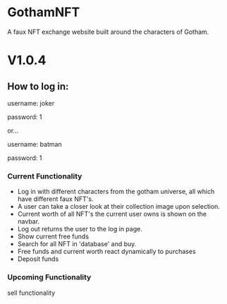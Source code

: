 # GothamNFT

A faux NFT exchange website built around the characters of Gotham.

# V1.0.4

## How to log in:

username: joker

password: 1

or...

username: batman

password: 1

### Current Functionality

- Log in with different characters from the gotham universe, all which have different faux NFT's.
- A user can take a closer look at their collection image upon selection.
- Current worth of all NFT's the current user owns is shown on the navbar.
- Log out returns the user to the log in page.
- Show current free funds
- Search for all NFT in 'database' and buy.
- Free funds and current worth react dynamically to purchases
- Deposit funds

### Upcoming Functionality

sell functionality
